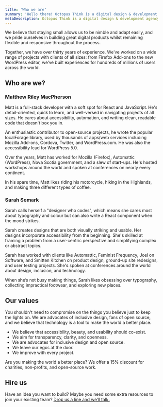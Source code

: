 ```yaml
---
title: 'Who we are'
summary: 'Hello there! Octopus Think is a digital design & development agency based in Scotland.'
metaDescription: Octopus Think is a digital design & development agency based in Scotland.
---
```


We believe that staying small allows us to be nimble and adapt easily, and we pride ourselves in building great digital products whilst remaining flexible and responsive throughout the process.

Together, we have over thirty years of experience. We've worked on a wide range of projects with clients of all sizes: from Firefox Add-ons to the new WordPress editor, we've built experiences for hundreds of millions of users across the world.

## Who are we?

### Matthew Riley MacPherson

Matt is a full-stack developer with a soft spot for React and JavaScript. He's detail-oriented, quick to learn, and well-versed in navigating projects of all sizes. He cares about accessibility, automation, and writing clean, readable code that doesn't box you in.

An enthusiastic contributor to open-source projects, he wrote the popular localForage library, used by thousands of apps/web services including Mozilla Add-ons, Cordova, Twitter, and WordPress.com. He was also the accessibility lead for WordPress 5.0.

Over the years, Matt has worked for Mozilla (Firefox), Automattic (WordPress), Nova Scotia government, and a slew of start-ups. He's hosted workshops around the world and spoken at conferences on nearly every continent.

In his spare time, Matt likes riding his motorcycle, hiking in the Highlands, and making three different types of coffee.

### Sarah Semark

Sarah calls herself a "designer who codes", which means she cares most about typography and colour but can also write a React component when the mood strikes.

Sarah creates designs that are both visually striking and usable. Her designs incorporate accessibility from the beginning. She's skilled at framing a problem from a user-centric perspective and simplifying complex or abstract topics.

Sarah has worked with clients like Automattic, Feminist Frequency, Joel on Software, and Smitten Kitchen on product design, ground-up site redesigns, and user testing projects. She's spoken at conferences around the world about design, inclusion, and technology.

When she’s not busy making things, Sarah likes obsessing over typography, collecting impractical footwear, and exploring new places.

## Our values

You shouldn't need to compromise on the things you believe just to keep the lights on. We are advocates of inclusive design, fans of open source, and we believe that technology is a tool to make the world a better place.

- We believe that accessibility, beauty, and usability should co-exist.
- We aim for transparency, clarity, and openness.
- We are advocates for inclusive design and open source.
- We leave our egos at the door.
- We improve with every project.

Are you making the world a better place? We offer a 15% discount for charities, non-profits, and open-source work.

## Hire us

Have an idea you want to build? Maybe you need some extra resources to join your existing team? [Drop us a line and we'll talk.](/contact)

